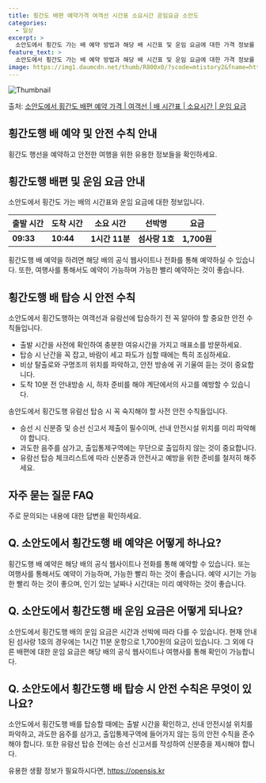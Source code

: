 ```yaml
---
title: 횡간도 배편 예약가격 여객선 시간표 소요시간 운임요금 소안도
categories:
  - 일상
excerpt: >
  소안도에서 횡간도 가는 배 예약 방법과 해당 배 시간표 및 운임 요금에 대한 가격 정보를 안내 드리겠습니다. 안전하고 재밋는 횡간도행 여행을 위해 아래 정보 참고하시기 바랍니다. 횡간도행 배편 예약하기 👈 클릭소안도에서 횡간도행 배 시간표출발 시간도착 시간소요 시간선박명요금09:3310:441시간 11분섬사랑1호1,700원횡간도행 배편 예약하기 👈 클릭소안도에서 횡간도행 여객선 탑승 시 이용수칙소안도에서 횡간도행하는 여객선에 탑승하기 전 꼭 숙지해야 할 중요한 사항들이 있습니다. 중요한 내용: 1) 출항시간을 사전에 확인하여 충분한 여유시간을 가지고 매표소를 방문합니다. 2) 탑승 시 난간을 꼭 잡고, 바람이 세고 파도가 심할 때에는 특히 조심해야 합니다. 3) 비상 탈출로와 구명조끼 위치를 파악하고, ..
feature_text: >
  소안도에서 횡간도 가는 배 예약 방법과 해당 배 시간표 및 운임 요금에 대한 가격 정보를 안내 드리겠습니다. 안전하고 재밋는 횡간도행 여행을 위해 아래 정보 참고하시기 바랍니다. 횡간도행 배편 예약하기 👈 클릭소안도에서 횡간도행 배 시간표출발 시간도착 시간소요 시간선박명요금09:3310:441시간 11분섬사랑1호1,700원횡간도행 배편 예약하기 👈 클릭소안도에서 횡간도행 여객선 탑승 시 이용수칙소안도에서 횡간도행하는 여객선에 탑승하기 전 꼭 숙지해야 할 중요한 사항들이 있습니다. 중요한 내용: 1) 출항시간을 사전에 확인하여 충분한 여유시간을 가지고 매표소를 방문합니다. 2) 탑승 시 난간을 꼭 잡고, 바람이 세고 파도가 심할 때에는 특히 조심해야 합니다. 3) 비상 탈출로와 구명조끼 위치를 파악하고, ..
image: https://img1.daumcdn.net/thumb/R800x0/?scode=mtistory2&fname=https%3A%2F%2Fblog.kakaocdn.net%2Fdn%2Fbg9ZHK%2FbtsHCVhUgfH%2FyLC6Q4AkT53Uu1ZE1FvgSk%2Fimg.webp
---
```


![Thumbnail](https://img1.daumcdn.net/thumb/R800x0/?scode=mtistory2&fname=https%3A%2F%2Fblog.kakaocdn.net%2Fdn%2Fbg9ZHK%2FbtsHCVhUgfH%2FyLC6Q4AkT53Uu1ZE1FvgSk%2Fimg.webp)

<p>출처: <a href="https://opensis.kr/entry/%EC%86%8C%EC%95%88%EB%8F%84%EC%97%90%EC%84%9C-%ED%9A%A1%EA%B0%84%EB%8F%84-%EB%B0%B0%ED%8E%B8-%EC%98%88%EC%95%BD-%EA%B0%80%EA%B2%A9-%EC%97%AC%EA%B0%9D%EC%84%A0-%EB%B0%B0-%EC%8B%9C%EA%B0%84%ED%91%9C-%EC%86%8C%EC%9A%94%EC%8B%9C%EA%B0%84-%EC%9A%B4%EC%9E%84-%EC%9A%94%EA%B8%88" rel="dofollow">소안도에서 횡간도 배편 예약 가격 | 여객선 | 배 시간표 | 소요시간 | 운임 요금</a> </p>

## 횡간도행 배 예약 및 안전 수칙 안내

횡간도 행선을 예약하고 안전한 여행을 위한 유용한 정보들을 확인하세요.

## 횡간도행 배편 및 운임 요금 안내

소안도에서 횡간도 가는 배의 시간표와 운임 요금에 대한 정보입니다.

**출발 시간** | **도착 시간** | **소요 시간** | **선박명** | **요금**  
---|---|---|---|---  
**09:33** | **10:44** | **1시간 11분** | **섬사랑 1호** | **1,700원**  
  
횡간도행 배 예약을 하려면 해당 배의 공식 웹사이트나 전화를 통해 예약하실 수 있습니다. 또한, 여행사를 통해서도 예약이 가능하며 가능한
빨리 예약하는 것이 좋습니다.

## 횡간도행 배 탑승 시 안전 수칙

소안도에서 횡간도행하는 여객선과 유람선에 탑승하기 전 꼭 알아야 할 중요한 안전 수칙들입니다.

  * 출발 시간을 사전에 확인하여 충분한 여유시간을 가지고 매표소를 방문하세요.
  * 탑승 시 난간을 꼭 잡고, 바람이 세고 파도가 심할 때에는 특히 조심하세요.
  * 비상 탈출로와 구명조끼 위치를 파악하고, 안전 방송에 귀 기울여 듣는 것이 중요합니다.
  * 도착 10분 전 안내방송 시, 하차 준비를 해야 계단에서의 사고를 예방할 수 있습니다.

송안도에서 횡간도행 유람선 탑승 시 꼭 숙지해야 할 사전 안전 수칙들입니다.

  * 승선 시 신분증 및 승선 신고서 제출이 필수이며, 선내 안전시설 위치를 미리 파악해야 합니다.
  * 과도한 음주를 삼가고, 출입통제구역에는 무단으로 출입하지 않는 것이 중요합니다.
  * 유람선 탑승 체크리스트에 따라 신분증과 안전사고 예방을 위한 준비를 철저히 해주세요.

## 자주 묻는 질문 FAQ

주로 문의되는 내용에 대한 답변을 확인하세요.

## Q. 소안도에서 횡간도행 배 예약은 어떻게 하나요?

횡간도행 배 예약은 해당 배의 공식 웹사이트나 전화를 통해 예약할 수 있습니다. 또는 여행사를 통해서도 예약이 가능하며, 가능한 빨리 하는
것이 좋습니다. 예약 시기는 가능한 빨리 하는 것이 좋으며, 인기 있는 날짜나 시간대는 미리 예약하는 것이 좋습니다.

## Q. 소안도에서 횡간도행 배 운임 요금은 어떻게 되나요?

소안도에서 횡간도행 배의 운임 요금은 시간과 선박에 따라 다를 수 있습니다. 현재 안내된 섬사랑 1호의 경우에는 1시간 11분 운항으로
1,700원의 요금이 있습니다. 그 외에 다른 배편에 대한 운임 요금은 해당 배의 공식 웹사이트나 여행사를 통해 확인이 가능합니다.

## Q. 소안도에서 횡간도행 배 탑승 시 안전 수칙은 무엇이 있나요?

소안도에서 횡간도행 배를 탑승할 때에는 출발 시간을 확인하고, 선내 안전시설 위치를 파악하고, 과도한 음주를 삼가고, 출입통제구역에 들어가지
않는 등의 안전 수칙을 준수해야 합니다. 또한 유람선 탑승 전에는 승선 신고서를 작성하여 신분증을 제시해야 합니다.

 

유용한 생활 정보가 필요하시다면, <a href="https://opensis.kr" rel="dofollow">https://opensis.kr</a>


